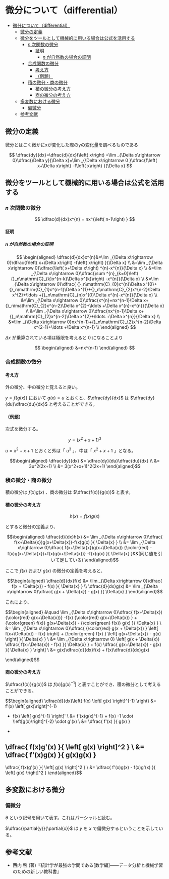 # 微分について（differential）

- [微分について（differential）](#微分についてdifferential)
  - [微分の定義](#微分の定義)
  - [微分をツールとして機械的に用いる場合は公式を活用する](#微分をツールとして機械的に用いる場合は公式を活用する)
    - [$n$ 次関数の微分](#n-次関数の微分)
      - [証明](#証明)
        - [$n$ が自然数の場合の証明](#n-が自然数の場合の証明)
    - [合成関数の微分](#合成関数の微分)
      - [考え方](#考え方)
      - [（例題）](#例題)
    - [積の微分・商の微分](#積の微分商の微分)
      - [積の微分の考え方](#積の微分の考え方)
      - [商の微分の考え方](#商の微分の考え方)
  - [多変数における微分](#多変数における微分)
    - [偏微分](#偏微分)
  - [参考文献](#参考文献)

## 微分の定義
微分とはごく微かにxが変化した際のyの変化量を調べるものである


$$
\dfrac{dy}{dx}=\dfrac{d}{dx}f\left( x\right) =\lim _{\Delta x\rightarrow 0}\dfrac{\Delta y}{\Delta x}=\lim _{\Delta x\rightarrow 0 }\dfrac{f\left( x+\Delta x\right) -f\left( x\right) }{\Delta x}
$$


## 微分をツールとして機械的に用いる場合は公式を活用する

### $n$ 次関数の微分

$$
\dfrac{d}{dx}x^{n} = nx^{\left( n-1\right) }
$$


#### 証明

##### $n$ が自然数の場合の証明


$$
\begin{aligned}
\dfrac{d}{dx}x^{n}&=\lim _{\Delta x\rightarrow 0}\dfrac{f\left( x+\Delta x\right) -f\left( x\right) }{\Delta x}
\\
&=\lim _{\Delta x\rightarrow 0}\dfrac{\left( x+\Delta x\right) ^{n}-x^{n}}{\Delta x}
\\
&=\lim _{\Delta x\rightarrow 0}\dfrac{\sum ^{n}_{k=0}\left( {}_n\mathrm{C}_{k}x^{n-k}\Delta x^{k}\right) -x^{n}}{\Delta x}
\\
&=\lim _{\Delta x\rightarrow 0}\dfrac{ {}_n\mathrm{C}_{0}x^{n}\Delta x^{0}+{}_n\mathrm{C}_{1}x^{n-1}\Delta x^{1}+{}_n\mathrm{C}_{2}x^{n-2}\Delta x^{2}+\ldots +{}_n\mathrm{C}_{n}x^{0}\Delta x^{n}-x^{n}}{\Delta x}
\\
&=\lim _{\Delta x\rightarrow 0}\dfrac{x^{n}+nx^{n-1}\Delta x+ {}_n\mathrm{C}_{2}x^{n-2}\Delta x^{2}+\ldots +\Delta x^{n}-x^{n}}{\Delta x}
\\
&=\lim _{\Delta x\rightarrow 0}\dfrac{nx^{n-1}\Delta x+{}_n\mathrm{C}_{2}x^{n-2}\Delta x^{2}+\ldots +\Delta x^{n}}{\Delta x}
\\
&=\lim _{\Delta x\rightarrow 0}nx^{n-1}+{}_n\mathrm{C}_{2}x^{n-2}\Delta x^{2-1}+\ldots +\Delta x^{n-1}
\\
\end{aligned}
$$

$\Delta x$ が乗算されている項は極限を考えると $0$ になることより

$$
\begin{aligned}
&=nx^{n-1}
\end{aligned}
$$


### 合成関数の微分

#### 考え方

外の微分、中の微分と覚えると良い。

$y=f\{g(x)\}$ において $g(x)=u$ とおくと、$\dfrac{dy}{dx}$ は $\dfrac{dy}{du}\dfrac{du}{dx}$ と考えることができる。

#### （例題）


次式を微分する。

$$
y=(x^2+x+1)^3
$$

$u=x^2+x+1$ とおくと外は「 $u^3$ 」、中は「 $x^2+x+1$ 」となる。

$$\begin{aligned}
\dfrac{dy}{dx} &= \dfrac{dy}{du}\dfrac{du}{dx}
\\
&= 3u^2(2x+1)
\\
&= 3(x^2+x+1)^2(2x+1)
\end{aligned}$$


### 積の微分・商の微分

積の微分は $f(x)g(x)$ 、商の微分は $\dfrac{f(x)}{g(x)}$ と表す。

#### 積の微分の考え方


$$
h(x) = f(x)g(x)
$$

とすると微分の定義より、

$$\begin{aligned}
\dfrac{d}{dx}h(x) &= \lim _{\Delta x\rightarrow 0}\dfrac{ f(x+\Delta{x})g(x+\Delta{x})-f(x)g(x) }{ \Delta{x} }
\\
&= \lim _{\Delta x\rightarrow 0}\dfrac{ f(x+\Delta{x})g(x+\Delta{x}) {\color{red} -f(x)g(x+\Delta{x})+f(x)g(x+\Delta{x})} -f(x)g(x) }{ \Delta{x} }&&(同じ値を引いて足している)
\end{aligned}$$

ここで $f(x)$ および $g(x)$ の微分の定義を考えると、

$$\begin{aligned}
\dfrac{d}{dx}f(x) &= \lim _{\Delta x\rightarrow 0}\dfrac{ f(x + \Delta{x}) - f(x) }{ \Delta{x} }
\\
\dfrac{d}{dx}g(x) &= \lim _{\Delta x\rightarrow 0}\dfrac{ g(x + \Delta{x}) - g(x) }{ \Delta{x} }
\end{aligned}$$

これにより、

$$\begin{aligned}
&\quad \lim _{\Delta x\rightarrow 0}\dfrac{
    f(x+\Delta{x}) {\color{red} g(x+\Delta{x})} -f(x) {\color{red} g(x+\Delta{x}) } + {\color{green} f(x)} g(x+\Delta{x}) - {\color{green} f(x)} g(x)
}{
    \Delta{x}
}
\\
&= \lim _{\Delta x\rightarrow 0}\dfrac{
    {\color{red} g(x + \Delta{x}) } \left[ f(x+\Delta{x}) - f(x) \right]
    +
    {\color{green} f(x) } \left[ g(x+\Delta{x}) - g(x) \right]
}{
    \Delta{x}
}
\\
&= \lim _{\Delta x\rightarrow 0} \left[
g(x + \Delta{x})
\dfrac{
    f(x+\Delta{x}) - f(x)
}{
    \Delta{x}
}
+
f(x)
\dfrac{
    g(x+\Delta{x}) - g(x)
}{
    \Delta{x}
}
\right]
\\
&= g(x)\dfrac{d}{dx}f(x)
+
f(x)\dfrac{d}{dx}g(x)

\end{aligned}$$


#### 商の微分の考え方


$\dfrac{f(x)}{g(x)}$ は $f(x)[g(x)^{-1}]$ と表すことができ、積の微分として考えることができる。

$$\begin{aligned}
\dfrac{d}{dx}\left\{ f(x) \left[ g(x) \right]^{-1} \right\}
&=
f'(x) \left[ g(x)\right]^{-1} 
+ f(x) \left[ g(x)^{-1} \right]'
\\
&= f'(x)g(x)^{-1} + f(x) -1 \cdot \left[g(x)\right]^{-2} \cdot g'(x)
\\
&= \dfrac{ f'(x) }{ g(x) }
-
\dfrac{ f(x)g'(x) }{ \left[ g(x) \right]^2 }
\\
&= \dfrac{ f'(x)g(x) }{ g(x)g(x) }
-
\dfrac{ f(x)g'(x) }{ \left[ g(x) \right]^2 }
\\
&= \dfrac{ f'(x)g(x) - f(x)g'(x) }{ \left[ g(x) \right]^2 }
\end{aligned}$$


## 多変数における微分

### 偏微分

$\partial$ という記号を用いて表す。これはパーシャルと読む。

$\dfrac{\partial{y}}{\partial{x}}$ は $y$ を $x$ で偏微分するということを示している。






## 参考文献
- 西内 啓  (著)『統計学が最強の学問である[数学編]――データ分析と機械学習のための新しい教科書』 

